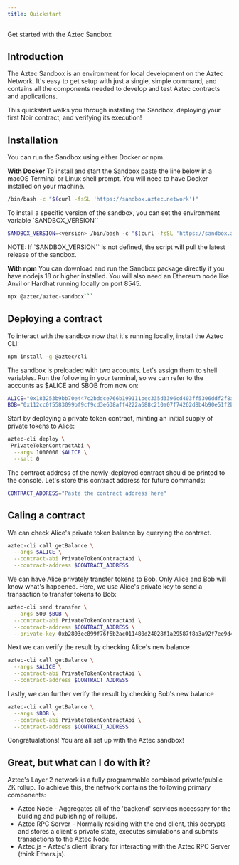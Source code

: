 ```yaml
---
title: Quickstart
---
```


Get started with the Aztec Sandbox

## Introduction

The Aztec Sandbox is an environment for local development on the Aztec Network. It's easy to get setup with just a single, simple command, and contains all the components needed to develop and test Aztec contracts and applications.

This quickstart walks you through installing the Sandbox, deploying your first Noir contract, and verifying its execution!

## Installation

You can run the Sandbox using either Docker or npm.

**With Docker**
To install and start the Sandbox paste the line below in a macOS Terminal or Linux shell prompt. You will need to have Docker installed on your machine.

```bash
/bin/bash -c "$(curl -fsSL 'https://sandbox.aztec.network')"
```

To install a specific version of the sandbox, you can set the environment variable `SANDBOX_VERSION``

```bash
SANDBOX_VERSION=<version> /bin/bash -c "$(curl -fsSL 'https://sandbox.aztec.network')"
```

NOTE: If `SANDBOX_VERSION`` is not defined, the script will pull the latest release of the sandbox.

**With npm**
You can download and run the Sandbox package directly if you have nodejs 18 or higher installed. You will also need an Ethereum node like Anvil or Hardhat running locally on port 8545.

````bash
npx @aztec/aztec-sandbox```
````

## Deploying a contract

To interact with the sandbox now that it's running locally, install the Aztec CLI:

```bash
npm install -g @aztec/cli
```

The sandbox is preloaded with two accounts. Let's assign them to shell variables. Run the following in your terminal, so we can refer to the accounts as $ALICE and $BOB from now on:

```bash
ALICE="0x183253b9bb70e447c2bddce766b199111bec335d3396cd403ff5306ddf2f8a43"
BOB="0x112cc0f5583099bf9cf9cd3e638aff4222a688c210a07f74262d8b4b90e51f2b"
```

Start by deploying a private token contract, minting an initial supply of private tokens to Alice:

```bash
aztec-cli deploy \
 PrivateTokenContractAbi \
  --args 1000000 $ALICE \
  --salt 0
```

The contract address of the newly-deployed contract should be printed to the console. Let's store this contract address for future commands:

```bash
CONTRACT_ADDRESS="Paste the contract address here"
```

## Caling a contract

We can check Alice's private token balance by querying the contract.

```bash
aztec-cli call getBalance \
  --args $ALICE \
  --contract-abi PrivateTokenContractAbi \
  --contract-address $CONTRACT_ADDRESS
```

We can have Alice privately transfer tokens to Bob. Only Alice and Bob will know what's happened. Here, we use Alice's private key to send a transaction to transfer tokens to Bob:

```bash
aztec-cli send transfer \
  --args 500 $BOB \
  --contract-abi PrivateTokenContractAbi \
  --contract-address $CONTRACT_ADDRESS \
  --private-key 0xb2803ec899f76f6b2ac011480d24028f1a29587f8a3a92f7ee9d48d8c085c284
```

Next we can verify the result by checking Alice's new balance

```bash
aztec-cli call getBalance \
  --args $ALICE \
  --contract-abi PrivateTokenContractAbi \
  --contract-address $CONTRACT_ADDRESS
```

Lastly, we can further verify the result by checking Bob's new balance

```bash
aztec-cli call getBalance \
  --args $BOB \
  --contract-abi PrivateTokenContractAbi \
  --contract-address $CONTRACT_ADDRESS
```

Congratualations! You are all set up with the Aztec sandbox!

## Great, but what can I do with it?

Aztec's Layer 2 network is a fully programmable combined private/public ZK rollup. To achieve this, the network contains the following primary components:

- Aztec Node - Aggregates all of the 'backend' services necessary for the building and publishing of rollups.
- Aztec RPC Server - Normally residing with the end client, this decrypts and stores a client's private state, executes simulations and submits transactions to the Aztec Node.
- Aztec.js - Aztec's client library for interacting with the Aztec RPC Server (think Ethers.js).
